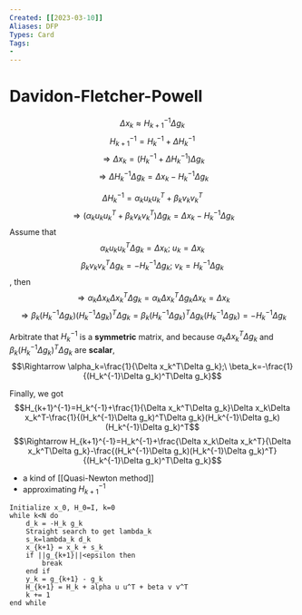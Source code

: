 ```yaml
---
Created: [[2023-03-10]]
Aliases: DFP
Types: Card
Tags: 
- 
---
```

# Davidon-Fletcher-Powell
$$\Delta x_k\approx H_{k+1}^{-1}\Delta g_k$$
$$H_{k+1}^{-1}=H_k^{-1}+\Delta H_k^{-1}$$
$$\Rightarrow\Delta x_k=(H_k^{-1}+\Delta H_k^{-1})\Delta g_k$$
$$\Rightarrow \Delta H_k^{-1}\Delta g_k=\Delta x_k-H_k^{-1}\Delta g_k$$

$$\Delta H_k^{-1}=\alpha_ku_ku_k^T+\beta_kv_kv_k^T$$
$$\Rightarrow (\alpha_ku_ku_k^T+\beta_kv_kv_k^T)\Delta g_k=\Delta x_k-H_k^{-1}\Delta g_k$$
Assume that
$$\alpha_ku_ku_k^T\Delta g_k=\Delta x_k;\ u_k=\Delta x_k$$
$$\beta_kv_kv_k^T\Delta g_k=-H_k^{-1}\Delta g_k;\ v_k=H_k^{-1}\Delta g_k$$
, then
$$\Rightarrow \alpha_k\Delta x_k\Delta x_k^T\Delta g_k=\alpha_k\Delta x_k^T\Delta g_k\Delta x_k=\Delta x_k$$
$$\Rightarrow\beta_k(H_k^{-1}\Delta g_k)(H_k^{-1}\Delta g_k)^T\Delta g_k=\beta_k(H_k^{-1}\Delta g_k)^T\Delta g_k(H_k^{-1}\Delta g_k)=-H_k^{-1}\Delta g_k$$

Arbitrate that $H_k^{-1}$ is a **symmetric** matrix, and because $\alpha_k\Delta x_k^T\Delta g_k$ and $\beta_k(H_k^{-1}\Delta g_k)^T\Delta g_k$ are **scalar**, 
$$\Rightarrow \alpha_k=\frac{1}{\Delta x_k^T\Delta g_k};\ \beta_k=-\frac{1}{(H_k^{-1}\Delta g_k)^T\Delta g_k}$$

Finally, we got
$$H_{k+1}^{-1}=H_k^{-1}+\frac{1}{\Delta x_k^T\Delta g_k}\Delta x_k\Delta x_k^T-\frac{1}{(H_k^{-1}\Delta g_k)^T\Delta g_k}(H_k^{-1}\Delta g_k)(H_k^{-1}\Delta g_k)^T$$
$$\Rightarrow H_{k+1}^{-1}=H_k^{-1}+\frac{\Delta x_k\Delta x_k^T}{\Delta x_k^T\Delta g_k}-\frac{(H_k^{-1}\Delta g_k)(H_k^{-1}\Delta g_k)^T}{(H_k^{-1}\Delta g_k)^T\Delta g_k}$$
- a kind of [[Quasi-Newton method]]
- approximating $H_{k+1}^{-1}$
```Pseudocode
Initialize x_0, H_0=I, k=0
while k<N do
	d_k = -H_k g_k
	Straight search to get lambda_k
	s_k=lambda_k d_k
	x_{k+1} = x_k + s_k
	if ||g_{k+1}||<epsilon then
		break
	end if
	y_k = g_{k+1} - g_k
	H_{k+1} = H_k + alpha u u^T + beta v v^T
	k += 1
end while
```
